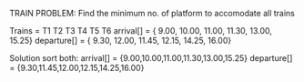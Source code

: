 TRAIN PROBLEM:
Find the minimum no. of platform to accomodate all trains

Trains      =    T1     T2     T3    T4     T5     T6
arrival[]   = { 9.00, 10.00, 11.00, 11.30, 13.00, 15.25}
departure[] = { 9.30, 12.00, 11.45, 12.15, 14.25, 16.00}

Solution sort both:
arrival[] = {9.00,10.00,11.00,11.30,13.00,15.25}
departure[] = {9.30,11.45,12.00,12.15,14.25,16.00}